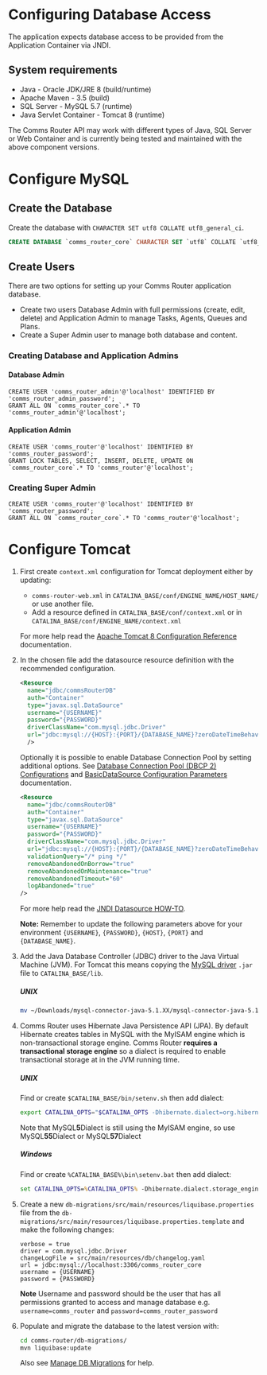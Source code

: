 # Configuring Database Access
The application expects database access to be provided from the Application Container via JNDI.

## System requirements
* Java - Oracle JDK/JRE 8 (build/runtime)
* Apache Maven - 3.5 (build)
* SQL Server - MySQL 5.7 (runtime)
* Java Servlet Container - Tomcat 8 (runtime)

The Comms Router API may work with different types of Java, SQL Server or Web Container and is currently being tested and maintained with the above component versions.

# Configure MySQL

## Create the Database
Create the database with `CHARACTER SET utf8 COLLATE utf8_general_ci`.

```sql
CREATE DATABASE `comms_router_core` CHARACTER SET `utf8` COLLATE `utf8_general_ci`;
```

## Create Users
There are two options for setting up your Comms Router application database.
* Create two users Database Admin with full permissions (create, edit, delete) and Application Admin to manage Tasks, Agents, Queues and Plans.
* Create a Super Admin user to manage both database and content.

### Creating Database and Application Admins
#### Database Admin
```mysql
CREATE USER 'comms_router_admin'@'localhost' IDENTIFIED BY 'comms_router_admin_password';
GRANT ALL ON `comms_router_core`.* TO 'comms_router_admin'@'localhost';
```
    
#### Application Admin
```mysql
CREATE USER 'comms_router'@'localhost' IDENTIFIED BY 'comms_router_password';
GRANT LOCK TABLES, SELECT, INSERT, DELETE, UPDATE ON `comms_router_core`.* TO 'comms_router'@'localhost';
```

### Creating Super Admin
```mysql
CREATE USER 'comms_router'@'localhost' IDENTIFIED BY 'comms_router_password';
GRANT ALL ON `comms_router_core`.* TO 'comms_router'@'localhost';
```

# Configure Tomcat

1. First create `context.xml` configuration for Tomcat deployment either by updating:
   
    * `comms-router-web.xml` in `CATALINA_BASE/conf/ENGINE_NAME/HOST_NAME/` or use another file.
    * Add a resource defined in `CATALINA_BASE/conf/context.xml` or in `CATALINA_BASE/conf/ENGINE_NAME/context.xml`

    For more help read the [Apache Tomcat 8 Configuration Reference][1] documentation.

2. In the chosen file add the datasource resource definition with the recommended configuration.

    ```xml
    <Resource
      name="jdbc/commsRouterDB"
      auth="Container"
      type="javax.sql.DataSource"
      username="{USERNAME}"
      password="{PASSWORD}"
      driverClassName="com.mysql.jdbc.Driver"
      url="jdbc:mysql://{HOST}:{PORT}/{DATABASE_NAME}?zeroDateTimeBehavior=convertToNull&amp;useLegacyDatetimeCode=false&amp;useJDBCCompliantTimezoneShift=false&amp;serverTimezone=UTC&amp;useUnicode=yes&amp;characterEncoding=UTF-8"
      />
    ```
 
    Optionally it is possible to enable Database Connection Pool by setting additional options. See [Database Connection Pool (DBCP 2) Configurations][4] and [BasicDataSource Configuration Parameters][5] documentation.

    ```xml
    <Resource
      name="jdbc/commsRouterDB"
      auth="Container"
      type="javax.sql.DataSource"
      username="{USERNAME}"
      password="{PASSWORD}"
      driverClassName="com.mysql.jdbc.Driver"
      url="jdbc:mysql://{HOST}:{PORT}/{DATABASE_NAME}?zeroDateTimeBehavior=convertToNull&amp;useLegacyDatetimeCode=false&amp;useJDBCCompliantTimezoneShift=false&amp;serverTimezone=UTC&amp;useUnicode=yes&amp;characterEncoding=UTF-8"
      validationQuery="/* ping */"
      removeAbandonedOnBorrow="true"
      removeAbandonedOnMaintenance="true"
      removeAbandonedTimeout="60"
      logAbandoned="true"
    />
    ```

    For more help read the [JNDI Datasource HOW-TO][2].

    **Note:** Remember to update the following parameters above for your environment `{USERNAME}`, `{PASSWORD}`, `{HOST}`, `{PORT}` and `{DATABASE_NAME}`.

3. Add the Java Database Controller (JDBC) driver to the Java Virtual Machine (JVM). For Tomcat this means copying the [MySQL driver][6] `.jar` file to `CATALINA_BASE/lib`.
    
    ##### UNIX
    ```bash
    mv ~/Downloads/mysql-connector-java-5.1.XX/mysql-connector-java-5.1.XX-bin.jar CATALINA_BASE/lib
    ```

4. Comms Router uses Hibernate Java Persistence API (JPA). By default Hibernate creates tables in MySQL with the MyISAM engine which is non-transactional storage engine. Comms Router **requires a transactional storage engine** so a dialect is required to enable transactional storage at in the JVM running time.
    
    ##### UNIX
    Find or create `$CATALINA_BASE/bin/setenv.sh` then add dialect:
    ```bash
    export CATALINA_OPTS="$CATALINA_OPTS -Dhibernate.dialect=org.hibernate.dialect.MySQL57Dialect"
    ```
    Note that MySQL**5**Dialect is still using the MyISAM engine, so use MySQL**55**Dialect or MySQL**57**Dialect

    ##### Windows
    Find or create `%CATALINA_BASE%\bin\setenv.bat` then add dialect:
    ```bat
    set CATALINA_OPTS=%CATALINA_OPTS% -Dhibernate.dialect.storage_engine=innodb
    ```

5. Create a new `db-migrations/src/main/resources/liquibase.properties` file from the `db-migrations/src/main/resources/liquibase.properties.template` and make the following changes:
    
    ```properties
    verbose = true
    driver = com.mysql.jdbc.Driver
    changeLogFile = src/main/resources/db/changelog.yaml
    url = jdbc:mysql://localhost:3306/comms_router_core
    username = {USERNAME}
    password = {PASSWORD}
    ```

    **Note** Username and password should be the user that has all permissions granted to access and manage database e.g. `username=comms_router` and `password=comms_router_password`
    
 6. Populate and migrate the database to the latest version with:

    ```bash
    cd comms-router/db-migrations/
    mvn liquibase:update
    ``` 

    Also see [Manage DB Migrations] for help.


[1]: 
https://tomcat.apache.org/tomcat-8.0-doc/config/context.html  
"Apache Tomcat 8 Configuration Reference"

[2]: 
https://tomcat.apache.org/tomcat-8.0-doc/jndi-datasource-examples-howto.html 
"JNDI Datasource HOW-TO"

[3]:
https://dev.mysql.com/doc/connector-j/5.1/en/connector-j-reference-configuration-properties.html
"Driver/Datasource Class Names, URL Syntax and Configuration Properties for Connector/J"

[4]: 
https://tomcat.apache.org/tomcat-8.0-doc/jndi-datasource-examples-howto.html#Database_Connection_Pool_(DBCP_2)_Configurations 
"Database Connection Pool (DBCP 2) Configurations"

[5]: 
http://commons.apache.org/proper/commons-dbcp/configuration.html 
"BasicDataSource Configuration Parameters"

[6]: 
https://dev.mysql.com/downloads/connector/j/5.1.html 
"MySQL Connector/J"

[Manage DB Migrations]:
ManageDBMigrations.md
"Manage DB Migrations"
